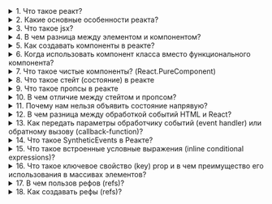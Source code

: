 <details>
<summary> 1. Что такое реакт? </summary>
Это javascript - библиотека с открытым исходным кодом разработанной фейсбуком, которая используется для создания пользовательских интерфейсов, особенно для создания одностраничных приложений
</details>

<details>
<summary> 2. Какие основные особенности реакта? </summary>

- Реакт использует виртуальный дом вместо реального, так как он учитывает, что взаимодействия с реальном домом - дорогостоющая;
- Создает и переиспользует компоненты в разных местах
- Поддерживает рендеринг на стороне сервера.
- Следует однонаправленному потоку данных или привязке данных.

</details>

<details>
<summary> 3. Что такое jsx?  </summary>

Это JSX — расширение языка синтаксиса JavaScript. Используется он для описания того, как должен выглядить пользовательский интерфейс. По сутиэто синтаксический сахар между createElement() и HTML.

К основным качествам: облегчает понимание, повышает производительность, должен иметь один самый внешний элемент

</details>

<details>
<summary> 4. В чем разница между элементом и компонентом? 
</summary>

Элемент - простой объект и описывает то, что мы хотим увидеть на экране. Они иммутабельны, то есть они не могут быть изменены после создания.

```
const element = <h1>Привет, мир</h1>;
```

Компонент - это маленькие, повторно используемые части кода, которые возвращают React-элементы для отображения на странице.
Его можно объявит через классовый подход
с методом render(), который наследуется из React.Component. Или он может быть функцией. В обоих случаях, он принимает пропсы на вход и возвращает дерево JSX в качестве вывода:

```
function Welcome(props) {
  return <h1>Привет, {props.name}</h1>;
}
```

</details>

<details>
<summary> 5. Как создавать компоненты в реакте?</summary>

Существует два способа объявленние компонентов:

- Функциональные компоненты - которые на вход получает данные в виде пропсов и возвращает реакт-элементы. Представляет собой функции

```
function Welcome(props) {
  return <h1>Привет, {props.name}</h1>;
}
```

- Классовые компоненты - создаются через классы.

```
class Welcome extends React.Component {
  render() {
    return <h1>Привет, {this.props.name}</h1>;
  }
}
```

</details>

<details>
<summary> 6. Когда использовать компонент класса вместо функционального компонента? </summary>

Когда компоненты необходимы методы состояния или жизненого цикла использется классы. А если нам это не нужно то используетм компоненты функций.

Однако с добавлением хуков мы можем использовать состояния, жизненные циклы и другие функции в функциональном компоненте

</details>

<details>
<summary> 7. Что такое чистые компоненты? (React.PureComponent) </summary>

В React.PureComponent реализован метод жизненного цикла shouldComponentUpdate(), отвечающий за проверку, нужно ли производить перерисовку компонента или нет. Он производит поверхностное сравнение пропсов и состояния компонента с предыдущими, чтобы понять, изменились ли они, и перерисовка происходит только в случае нахождения различий.

В React.Component перерисовка происходит всегда, так как подобная проверка отсутствует. Однако при желании ее может реализовать программист.

В функциональных компонентах за это отвечает React.memo()

</details>

<details>
<summary> 8. Что такое стейт (состояние) в реакте</summary>

Состояние компонента (state) — это объект, в котором хранится необходимая компоненту информация, пока он существует. Важно, что состояние контролируется только самим компонентом, другие компоненты не имеют к нему доступа, если только не передать данные из состояния через пропы дочерним компонентам. Состояние может меняться, при этом происходит перерисовка компонента.

Менять состояния можно через хук useState

</details>

<details>
<summary> 9. Что такое пропсы в реакте </summary>

Пропы (props) — это свойства, которые передаются в компонент. Пропы были созданы, чтобы обеспечить передачу данных от родительского компонента к дочернему.

</details>

<details>
<summary> 10. В чем отличие между стейтом и пропсом?</summary>

Пропсы передаются компоненту как параметры функции, тогда как state находится внутри компонента (по аналогии с переменными, которые объявлены внутри функции).

</details>

<details>
<summary> 11. Почему нам нельзя объявить состояние напрявую? </summary>

Если вы попытаетесь обновить состояние напрямую, компонент не будет повторно отображаться.

Вместо этого используйте setState()метод. Он планирует обновление объекта состояния компонента. Когда состояние изменяется, компонент отвечает повторным рендерингом.
</details>


<details>
<summary> 12. В чем разница между обработкой событий HTML и React?</summary>

- В HTML имя события обычно пишется строчными буквами по соглашению: `<button onclick="activateLasers()"></button>`. В то время как в React следует соглашению camelCase :
`<button onClick={activateLasers}>`

- В HTML мы можем вернуться false, чтобы предотвратить поведение по умолчанию:
`<a
  href="#"
  onclick='console.log("The link was clicked."); return false;'
/>`. В то время как в React вы должны вызывать preventDefault() явно:
```
function handleClick(event) {
  event.preventDefault();
  console.log("The link was clicked.");
}
```



</details>

<details>
<summary> 13. Как передать параметры обработчику событий (event handler) или обратному вызову (callback-function)? </summary>

1. Если мы говорим про компонент, то через пропсы к дочерним компонентам можно передавать функцию

2. Чтобы передать параметры обработчику событий можно обернуть в стрелочную функцию. Это действие равносильно использованию .bind:

```
<button onClick={() => this.handleClick(id)} />
```

```
<button onClick={this.handleClick.bind(this, id)} />
```

</details>

<details>
<summary> 14. Что такое SyntheticEvents в Реакте? </summary>

`SyntheticEvents` - это кроссбраузерная обёртка над нативным экземпляром события. Его API такой же, как и собственное событие браузера, включая stopPropagation()и preventDefault(), за исключением того, что события работают одинаково во всех браузерах.

</details>

<details>
<summary> 15. Что такое встроенные условные выражения (inline conditional expressions)?</summary>

Вы можете использовать операторы if или тернарные выражения , доступные в JS, для условного отображения выражений. Помимо этих подходов, вы также можете встроить любые выражения в JSX, заключив их в фигурные скобки, а затем логический оператор JS &&.

```
<h1>Hello!</h1>;
{
  messages.length > 0 && !isLogin ? (
    <h2>You have {messages.length} unread messages.</h2>
  ) : (
    <h2>You don't have unread messages.</h2>
  );
}
```

</details>

<details>
<summary> 16. Что такое ключевое свойство (key) prop и в чем преимущество его использования в массивах элементов?</summary>

A key— это специальный строковый атрибут, который следует включать при создании массивов элементов. Key prop помогает React определить, какие элементы были изменены, добавлены или удалены. Чаще всего в качестве ключа мы используем ID

`const todoItems = todos.map((todo) => <li key={todo.id}>{todo.text}</li>);`

В крайнем случае если нет id, то можно использовать индекс

</details>

<details>
<summary> 17. В чем пользов рефов (refs)? </summary>

В основном нам надо избегать рефов, однако они могут быть полезны когда нам нужен прямой достук к элементу DOM или к экземпляру компоненту

</details>

<details>
<summary> 18. Как создавать рефы (refs)? </summary>

Создаются с помощью метода `React.createRef()` и прикрепляются к элементам React через ref атрибут.

</details>
